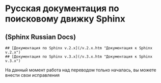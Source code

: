  # Русская документация по поисковому движку Sphinx
  ## (Sphinx Russian Docs)

    ## [Документация по Sphinx v.2.x](/v.2.x.htm "Документация к Sphinx v.2.x")
    ## [Документация по Sphinx v.3.x](/v.3.x.htm "Документация к Sphinx v.3.x")

 На данный момент работа над переводом только началась, вы можете внести свои исправления
